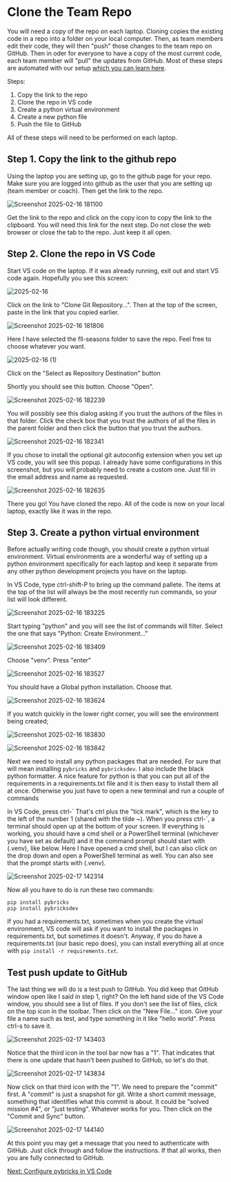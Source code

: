 # Clone the Team Repo
You will need a copy of the repo on each laptop. Cloning copies the existing code in a repo into a folder on your local computer. Then, as team members edit their code, they will then "push" those changes to the team repo on GitHub. Then in oder for everyone to have a copy of the most current code, each team member will "pull" the updates from GitHub. Most of these steps are automated with our setup [which you can learn here](https://github.com/MrGibbage/fll-pybricks-vscode-tutorial/blob/main/update-team-mission-code.md).

Steps:

1. Copy the link to the repo
2. Clone the repo in VS code
3. Create a python virtual environment
4. Create a new python file
5. Push the file to GitHub

All of these steps will need to be performed on each laptop.

## Step 1. Copy the link to the github repo
Using the laptop you are setting up, go to the github page for your repo. Make sure you are logged into github as the user that you are setting up (team member or coach). Then get the link to the repo.

![Screenshot 2025-02-16 181100](https://github.com/user-attachments/assets/af39f2ce-f6d9-4fc6-98ab-3d7943f866da)

Get the link to the repo and click on the copy icon to copy the link to the clipboard. You will need this link for the next step. Do not close the web browser or close the tab to the repo. Just keep it all open.

## Step 2. Clone the repo in VS Code

Start VS code on the laptop. If it was already running, exit out and start VS code again. Hopefully you see this screen:

![2025-02-16](https://github.com/user-attachments/assets/868596a3-2d60-4f8e-9281-e1c9526a80ec)


Click on the link to "Clone Git Repository...". Then at the top of the screen, paste in the link that you copied earlier.

![Screenshot 2025-02-16 181806](https://github.com/user-attachments/assets/62726949-7c86-4712-9871-ade2dcc32059)


Here I have selected the fll-seasons folder to save the repo. Feel free to choose whatever you want.

![2025-02-16 (1)](https://github.com/user-attachments/assets/21198cd6-6ab0-42b7-9f18-7d4182f02575)

Click on the "Select as Repository Destination" button


Shortly you should see this button. Choose "Open".

![Screenshot 2025-02-16 182239](https://github.com/user-attachments/assets/81b5e1c7-624a-4f3f-a51c-d549b643a683)


You will possibly see this dialog asking if you trust the authors of the files in that folder. Click the check box that you trust the authors of all the files in the parent folder and then click the button that you trust the authors.

![Screenshot 2025-02-16 182341](https://github.com/user-attachments/assets/b03070a5-0730-4065-8a33-f7695cfc6481)


If you chose to install the optional git autoconfig extension when you set up VS code, you will see this popup. I already have some configurations in this screenshot, but you will probably need to create a custom one. Just fill in the email address and name as requested.

![Screenshot 2025-02-16 182635](https://github.com/user-attachments/assets/f8459305-71da-4173-93bd-f72450b3d09e)


There you go! You have cloned the repo. All of the code is now on your local laptop, exactly like it was in the repo.

## Step 3. Create a python virtual environment

Before actually writing code though, you should create a python virtual environment. Virtual environments are a wonderful way of setting up a python environment specifically for each laptop and keep it separate from any other python development projects you have on the laptop.


In VS Code, type ctrl-shift-P to bring up the command pallete. The items at the top of the list will always be the most recently run commands, so your list will look different.

![Screenshot 2025-02-16 183225](https://github.com/user-attachments/assets/19121f94-ac71-4c8f-864f-1524c79e84a7)


Start typing "python" and you will see the list of commands will filter. Select the one that says "Python: Create Environment..."

![Screenshot 2025-02-16 183409](https://github.com/user-attachments/assets/9167c401-1fc5-4a10-961f-3730e712259c)


Choose "venv". Press "enter"

![Screenshot 2025-02-16 183527](https://github.com/user-attachments/assets/6902b859-c5fe-4c8d-96c2-90068b8ad9fe)


You should have a Global python installation. Choose that.

![Screenshot 2025-02-16 183624](https://github.com/user-attachments/assets/b63df736-8a3e-45de-b3d5-a67bf4c3a5a9)


If you watch quickly in the lower right corner, you will see the environment being created;

![Screenshot 2025-02-16 183830](https://github.com/user-attachments/assets/889b621c-06f3-438f-9549-e2afd655426e)

![Screenshot 2025-02-16 183842](https://github.com/user-attachments/assets/733224ed-3262-45d2-b8b3-121d3ef8d2ac)


Next we need to install any python packages that are needed. For sure that will mean installing `pybricks` and `pybricksdev`. I also include the black python formatter. A nice feature for python is that you can put all of the requirements in a requirements.txt file and it is then easy to install them all at once. Otherwise you just have to open a new terminal and run a couple of commands

In VS Code, press ctrl-\` That's ctrl plus the "tick mark", which is the key to the left of the number 1 (shared with the tilde ~). When you press ctrl-\`, a terminal should open up at the bottom of your screen. If everything is working, you should have a cmd shell or a PowerShell terminal (whichever you have set as default) and it the command prompt should start with (.venv), like below. Here I have opened a cmd shell, but I can also click on the drop down and open a PowerShell terminal as well. You can also see that the prompt starts with (.venv).

![Screenshot 2025-02-17 142314](https://github.com/user-attachments/assets/a67f6b48-3e28-43b7-8a05-b5e1468c1c36)

Now all you have to do is run these two commands:
```
pip install pybricks
pip install pybricksdev
```

If you had a requirements.txt, sometimes when you create the virtual environment, VS code will ask if you want to install the packages in requirements.txt, but sometimes it doesn't. Anyway, if you do have a requirements.txt (our basic repo does), you can install everything all at once with `pip install -r requirements.txt`.

## Test push update to GitHub
The last thing we will do is a test push to GitHub. You did keep that GitHub window open like I said in step 1, right? On the left hand side of the VS Code window, you should see a list of files. If you don't see the list of files, click on the top icon in the toolbar. Then click on the "New File..." icon. Give your file a name such as test, and type something in it like "hello world". Press ctrl-s to save it. 


![Screenshot 2025-02-17 143403](https://github.com/user-attachments/assets/2d40f234-8f6a-42da-a6c4-faaf7b0cafea)

Notice that the third icon in the tool bar now has a "1". That indicates that there is one update that hasn't been pushed to GitHub, so let's do that.

![Screenshot 2025-02-17 143834](https://github.com/user-attachments/assets/f2ecf180-521c-4e74-9802-4469122c4e15)

Now click on that third icon with the "1". We need to prepare the "commit" first. A "commit" is just a snapshot for git. Write a short commit message, something that identifies what this commit is about. It could be "solved mission #4", or "just testing". Whatever works for you. Then click on the "Commit and Sync" button.

![Screenshot 2025-02-17 144140](https://github.com/user-attachments/assets/8d932c35-8eeb-455f-bb00-75ba2a93d522)

At this point you may get a message that you need to authenticate with GitHub. Just click through and follow the instructions. If that all works, then you are fully connected to GitHub.

[Next: Configure pybricks in VS Code](https://github.com/MrGibbage/fll-pybricks-vscode-tutorial/blob/main/configure-pybricks-vscode.md)
